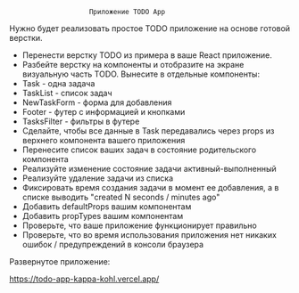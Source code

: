                         Приложение TODO App
Нужно будет реализовать простое TODO приложение на основе готовой верстки.
- Перенести верстку TODO из примера в ваше React приложение.
- Разбейте верстку на компоненты и отобразите на экране визуальную часть TODO. Вынесите в отдельные компоненты:
- Task - одна задача
- TaskList - список задач
- NewTaskForm - форма для добавления
- Footer - футер с информацией и кнопками
- TasksFilter - фильтры в футере
- Сделайте, чтобы все данные в Task передавались через props из верхнего компонента вашего приложения
- Перенесите список ваших задач в состояние родительского компонента
- Реализуйте изменение состояние задачи активный-выполненный
- Реализуйте удаление задачи из списка
- Фиксировать время создания задачи в момент ее добавления, а в списке выводить "created N seconds / minutes ago"
- Добавить defaultProps вашим компонентам
- Добавить propTypes вашим компонентам
- Проверьте, что ваше приложение функционирует правильно
- Проверьте, что во время использования приложения нет никаких ошибок / предупреждений в консоли браузера

Развернутое приложение:

https://todo-app-kappa-kohl.vercel.app/